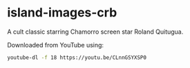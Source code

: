 # island-images-crb

A cult classic starring Chamorro screen star Roland Quitugua.

Downloaded from YouTube using:
```bash
youtube-dl -f 18 https://youtu.be/CLnnGSYXSP0
```
